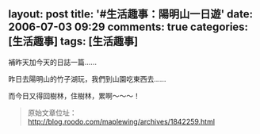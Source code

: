layout: post
title: '#生活趣事：陽明山一日遊'
date: 2006-07-03 09:29
comments: true
categories: [生活趣事]
tags: [生活趣事]
---
補昨天加今天的日誌一篇......

昨日去陽明山的竹子湖玩，我們到山園吃東西去......

而今日又得回樹林，住樹林，累啊～～～！

> 原始文章位址：http://blog.roodo.com/maplewing/archives/1842259.html